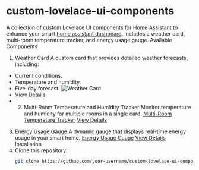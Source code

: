 # custom-lovelace-ui-components
A collection of custom Lovelace UI components for Home Assistant to enhance your smart [home assistant dashboard](https://domotixlabs.com/home-assistant-dashboard-development-services/). Includes a weather card, multi-room temperature tracker, and energy usage gauge. 
Available Components
1. Weather Card
A custom card that provides detailed weather forecasts, including:
- Current conditions.
- Temperature and humidity.
- Five-day forecast.
  ![Weather Card](assets/weather_card_screenshot.png)
- [View Details](components/weather_card/README.md)
- 2. Multi-Room Temperature and Humidity Tracker
Monitor temperature and humidity for multiple rooms in a single card.
[Multi-Room Temperature Tracker](assets/multi_room_temp_tracker_screenshot.png)
[View Details](components/multi_room_temp_tracker/README.md)
3. Energy Usage Gauge
A dynamic gauge that displays real-time energy usage in your smart home.
[Energy Usage Gauge](assets/energy_usage_gauge_screenshot.png)
[View Details](components/energy_usage_gauge/README.md)
Installation
1. Clone this repository:
   ```bash
   git clone https://github.com/your-username/custom-lovelace-ui-components.git
